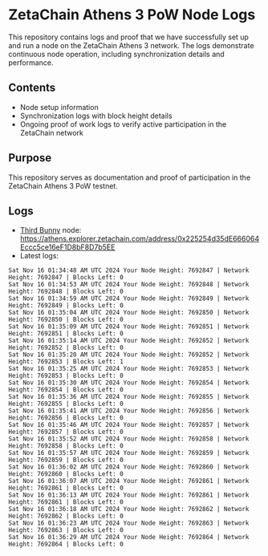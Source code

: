 # ZetaChain Athens 3 PoW Node Logs
This repository contains logs and proof that we have successfully set up and run a node on the ZetaChain Athens 3 network. The logs demonstrate continuous node operation, including synchronization details and performance.

## Contents
- Node setup information
- Synchronization logs with block height details
- Ongoing proof of work logs to verify active participation in the ZetaChain network

## Purpose
This repository serves as documentation and proof of participation in the ZetaChain Athens 3 PoW testnet.

## Logs

- [Third Bunny](https://thirdbunny.xyz/) node: https://athens.explorer.zetachain.com/address/0x225254d35dE666064Eccc5ce16eF1D8bF8D7b5EE
- Latest logs:
```
Sat Nov 16 01:34:48 AM UTC 2024 Your Node Height: 7692847 | Network Height: 7692847 | Blocks Left: 0
Sat Nov 16 01:34:53 AM UTC 2024 Your Node Height: 7692848 | Network Height: 7692848 | Blocks Left: 0
Sat Nov 16 01:34:59 AM UTC 2024 Your Node Height: 7692849 | Network Height: 7692849 | Blocks Left: 0
Sat Nov 16 01:35:04 AM UTC 2024 Your Node Height: 7692850 | Network Height: 7692850 | Blocks Left: 0
Sat Nov 16 01:35:09 AM UTC 2024 Your Node Height: 7692851 | Network Height: 7692851 | Blocks Left: 0
Sat Nov 16 01:35:14 AM UTC 2024 Your Node Height: 7692852 | Network Height: 7692852 | Blocks Left: 0
Sat Nov 16 01:35:20 AM UTC 2024 Your Node Height: 7692852 | Network Height: 7692853 | Blocks Left: 1
Sat Nov 16 01:35:25 AM UTC 2024 Your Node Height: 7692853 | Network Height: 7692853 | Blocks Left: 0
Sat Nov 16 01:35:30 AM UTC 2024 Your Node Height: 7692854 | Network Height: 7692854 | Blocks Left: 0
Sat Nov 16 01:35:36 AM UTC 2024 Your Node Height: 7692855 | Network Height: 7692855 | Blocks Left: 0
Sat Nov 16 01:35:41 AM UTC 2024 Your Node Height: 7692856 | Network Height: 7692856 | Blocks Left: 0
Sat Nov 16 01:35:46 AM UTC 2024 Your Node Height: 7692857 | Network Height: 7692857 | Blocks Left: 0
Sat Nov 16 01:35:52 AM UTC 2024 Your Node Height: 7692858 | Network Height: 7692858 | Blocks Left: 0
Sat Nov 16 01:35:57 AM UTC 2024 Your Node Height: 7692859 | Network Height: 7692859 | Blocks Left: 0
Sat Nov 16 01:36:02 AM UTC 2024 Your Node Height: 7692860 | Network Height: 7692860 | Blocks Left: 0
Sat Nov 16 01:36:07 AM UTC 2024 Your Node Height: 7692861 | Network Height: 7692861 | Blocks Left: 0
Sat Nov 16 01:36:13 AM UTC 2024 Your Node Height: 7692861 | Network Height: 7692861 | Blocks Left: 0
Sat Nov 16 01:36:18 AM UTC 2024 Your Node Height: 7692862 | Network Height: 7692862 | Blocks Left: 0
Sat Nov 16 01:36:23 AM UTC 2024 Your Node Height: 7692863 | Network Height: 7692863 | Blocks Left: 0
Sat Nov 16 01:36:29 AM UTC 2024 Your Node Height: 7692864 | Network Height: 7692864 | Blocks Left: 0
```
